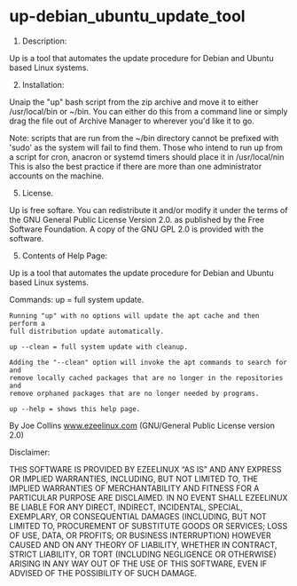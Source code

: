 # up-debian_ubuntu_update_tool


1. Description:

 Up is a tool that automates the update procedure for Debian and Ubuntu based
 Linux systems.

2. Installation:

 Unaip the "up" bash script from the zip archive and move it to either
 /usr/local/bin or ~/bin. You can either do this from a command line or simply
 drag the file out of Archive Manager to wherever you'd like it to go.

 Note: scripts that are run from the ~/bin directory cannot be prefixed with
 'sudo' as the system will fail to find them. Those who intend to run up from
 a script for cron, anacron or systemd timers should place it in /usr/local/nin
 This is also the best practice if there are more than one administrator
 accounts on the machine.

5. License.

 Up is free softare. You can redistribute it and/or modify it under the
 terms of the GNU General Public License Version 2.0. as published by
 the Free Software Foundation. A copy of the GNU GPL 2.0 is provided with the
 software.

5. Contents of Help Page:

 Up is a tool that automates the update procedure for Debian and Ubuntu based
 Linux systems.

 Commands:
    up = full system update.

    Running "up" with no options will update the apt cache and then perform a
    full distribution update automatically.

    up --clean = full system update with cleanup.

    Adding the "--clean" option will invoke the apt commands to search for and
    remove locally cached packages that are no longer in the repositories and
    remove orphaned packages that are no longer needed by programs.

    up --help = shows this help page.

 By Joe Collins www.ezeelinux.com (GNU/General Public License version 2.0)

 Disclaimer:

 THIS SOFTWARE IS PROVIDED BY EZEELINUX “AS IS” AND ANY EXPRESS OR IMPLIED
 WARRANTIES, INCLUDING, BUT NOT LIMITED TO, THE IMPLIED WARRANTIES OF
 MERCHANTABILITY AND FITNESS FOR A PARTICULAR PURPOSE ARE DISCLAIMED. IN NO
 EVENT SHALL EZEELINUX BE LIABLE FOR ANY DIRECT, INDIRECT, INCIDENTAL, SPECIAL,
 EXEMPLARY, OR CONSEQUENTIAL DAMAGES (INCLUDING, BUT NOT LIMITED TO,
 PROCUREMENT OF SUBSTITUTE GOODS OR SERVICES; LOSS OF USE, DATA, OR PROFITS; OR
 BUSINESS INTERRUPTION) HOWEVER CAUSED AND ON ANY THEORY OF LIABILITY, WHETHER
 IN CONTRACT, STRICT LIABILITY, OR TORT (INCLUDING NEGLIGENCE OR OTHERWISE)
 ARISING IN ANY WAY OUT OF THE USE OF THIS SOFTWARE, EVEN IF ADVISED OF THE
 POSSIBILITY OF SUCH DAMAGE.

